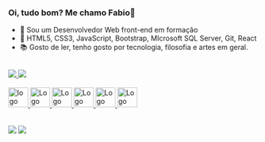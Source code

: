 ### Oi, tudo bom? Me chamo Fabio👋 


- 🔭 Sou um Desenvolvedor Web front-end em formação
- 🌱 HTML5, CSS3, JavaScript, Bootstrap, MIcrosoft SQL Server, Git, React
- 📚 Gosto de ler, tenho gosto por tecnologia, filosofia e artes em geral. 
<br>

<div>
   <a href="https://github.com/fabiosoares-silva">
   <img heigth="180em" src="https://github-readme-stats.vercel.app/api?username=fabiosoares-silva&show_icons=true&theme=tokyonight&include_all_comits-true&count_private=true"/>
   <img heigth="180em" src="https://github-readme-stats.vercel.app/api/top-langs/?username=fabiosoares-silva&layout=compact&langs_count=16&theme=tokyonight"/>
</div>

<div style="display: inline_block"><br>                                 
  <img align "center" alt="logo HTML" heigth="30" width="40" src="https://cdn.jsdelivr.net/gh/devicons/devicon/icons/html5/html5-original.svg" />
  <img align "center" alt="Logo CSS3" heigth="30" width="40" src="https://cdn.jsdelivr.net/gh/devicons/devicon/icons/css3/css3-original.svg" />
  <img align "center" alt="Logo JavaScript" heigth="30" width="40" src="https://cdn.jsdelivr.net/gh/devicons/devicon/icons/javascript/javascript-original.svg" />
  <img align "center" alt="Logo SQL-Server" heigth="30" width="40" src="https://www.freeiconspng.com/uploads/sql-server-icon-png-1.png"/>
  <img align "center" alt="Logo Bootstrap" heigth="30" width="40" src="https://cdn.jsdelivr.net/gh/devicons/devicon/icons/bootstrap/bootstrap-original.svg" />
  <img align "center" alt="Logo React" heigth="30" width="40" src="https://upload.wikimedia.org/wikipedia/commons/thumb/a/a7/React-icon.svg/2300px-React-icon.svg.png"/>
   
   
</div>
  
   <br>
   <br>

<div>   
   <a href="https://www.linkedin.com/in/fabiosoaressilva" target="_blank"><img src="https://img.shields.io/badge/LinkedIn-0077B5?style=for-the-badge&logo=linkedin&logoColor=white" target="_blank"></a>
   <a href="mailto:fabiosores.soares@gmail.com" target="_blank"><img src="https://img.shields.io/badge/Gmail-D14836?style=for-the-badge&logo=gmail&logoColor=white"></a>  
</div>
